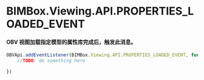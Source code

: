 # BIMBox.Viewing.API.PROPERTIES\_LOADED\_EVENT



####     OBV 视图加载指定模型的属性库完成后，触发此消息。



```js
OBVApi.addEventListener(BIMBox.Viewing.API.PROPERTIES_LOADED_EVENT, function() {
    //TODO: do something here

})
```



